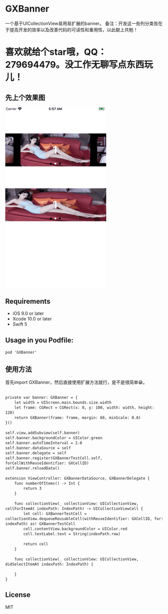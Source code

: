# GXBanner
一个基于UICollectionView易用易扩展的banner。
备注：开发这一些列分类皆在于提高开发的效率以及改善代码的可读性和重用性，以此献上共勉！

# 喜欢就给个star哦，QQ：279694479。没工作无聊写点东西玩儿！

先上个效果图
--

<img src="https://github.com/gsyhei/GXBanner/blob/master/GXBanner.gif" width="320"><br/>


Requirements
--
- iOS 9.0 or later
- Xcode 10.0 or later
- Swift 5

Usage in you Podfile:
--

```
pod 'GXBanner'
```

使用方法
--
首先import GXBanner，然后直接使用扩展方法就行，是不是很简单😁。

```objc

private var banner: GXBanner = {
    let width = UIScreen.main.bounds.size.width
    let frame: CGRect = CGRect(x: 0, y: 100, width: width, height: 120)
    return GXBanner(frame: frame, margin: 60, minScale: 0.8)
}()

self.view.addSubview(self.banner)
self.banner.backgroundColor = UIColor.green
self.banner.autoTimeInterval = 2.0
self.banner.dataSource = self
self.banner.delegate = self
self.banner.register(GXBannerTestCell.self, forCellWithReuseIdentifier: GXCellID)
self.banner.reloadData()

extension ViewController: GXBannerDataSource, GXBannerDelegate {
    func numberOfItems() -> Int {
        return 3
    }
    
    func collectionView(_ collectionView: UICollectionView, cellForItemAt indexPath: IndexPath) -> UICollectionViewCell {
        let cell: GXBannerTestCell = collectionView.dequeueReusableCell(withReuseIdentifier: GXCellID, for: indexPath) as! GXBannerTestCell
        cell.contentView.backgroundColor = UIColor.red
        cell.textLabel.text = String(indexPath.row)
        
        return cell
    }
    
    func collectionView(_ collectionView: UICollectionView, didSelectItemAt indexPath: IndexPath) {
        
    }
}

```

License
--
MIT
